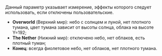 Данный параметр указывает измерение, эффекты которого следует использовать, если отключены пользовательские.

- **Overworld** (Верхний мир): небо с солнцем и луной, нет плотного тумана, цвет тумана зависит от высоты солнца, облака на высоте Y=192;
- **The Nether** (Нижний мир): отключено небо, нет облаков, есть плотный туман;
- **Конец**: всегда фиолетовое небо, нет облаков, нет плотного тумана.